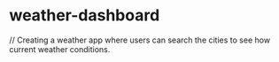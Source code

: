 # weather-dashboard
// Creating a weather app where users can search the cities to see how current weather conditions.